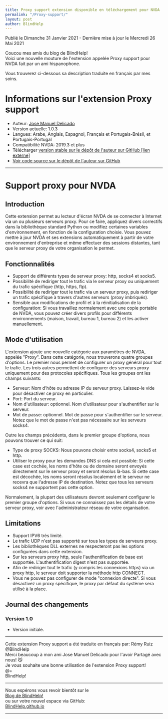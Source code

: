 ```yaml
---
title: Proxy support extension disponible en téléchargement pour NVDA
permalink: "/Proxy-support/"
layout: post
author: BlindHelp
---
```


<footer>Publié le Dimanche 31 Janvier 2021 - Dernière mise à jour le Mercredi 26 Mai 2021</footer>


Coucou mes amis du blog de BlindHelp!    
Voici une nouvelle mouture de  l'extension appelée Proxy support pour NVDA fait  par un ami hispanophone.    

Vous trouverez ci-dessous sa description traduite en français par mes soins.    


# Informations sur l'extension Proxy support #

* Auteur: <span lang="es">[Jose Manuel Delicado](mailto:jm.delicado@nvda.es)</span>
* Version actuelle: 1.0.3
* Langues: Arabe, Anglais, Espagnol, Français et Portugais-Brésil,  et Portugais-Portugal
* Compatibilité NVDA: 2019.3 et plus
* Télécharger [version stable sur le dépôt de l'auteur sur GitHub [lien externe]](https://nvda.es/files/get.php?file=proxy)
* [Voir code source sur le dépôt de l'auteur sur GitHub](https://github.com/nvda-es/nvda-proxy-support)

---

# Support proxy pour NVDA

## Introduction

Cette extension permet au lecteur d'écran NVDA de se connecter à Internet via un ou plusieurs serveurs proxy. Pour ce faire, appliquez divers correctifs dans la bibliothèque standard Python ou modifiez certaines variables d'environnement, en fonction de la configuration choisie. Vous pouvez mettre à jour NVDA et ses extensions automatiquement à partir de votre environnement d'entreprise et même effectuer des sessions distantes, tant que le serveur proxy de votre organisation le permet.

## Fonctionnalités

* Support de différents types de serveur proxy: http, socks4 et socks5.
* Possibilité de rediriger tout le trafic via le serveur proxy ou uniquement du trafic spécifique (http, https, ftp).
* Possibilité de rediriger tout le trafic via un serveur proxy, puis rediriger un trafic spécifique à travers d'autres serveurs (proxy imbriqués).
* Sensible aux modifications de profil et à la réinitialisation de la configuration: Si vous travaillez normalement avec une copie portable de NVDA, vous pouvez créer divers profils pour différents environnements (maison, travail, bureau 1, bureau 2) et les activer manuellement.

## Mode d'utilisation

L'extension ajoute une nouvelle catégorie aux paramètres de NVDA, appelée "Proxy". Dans cette catégorie, nous trouverons quatre groupes d'options. Le premier nous permet de configurer un proxy général  pour tout le trafic. Les trois autres permettent de configurer des serveurs proxy uniquement pour des protocoles spécifiques. Tous les groupes ont les champs suivants:

* Serveur: Nom d'hôte ou adresse IP du serveur proxy. Laissez-le vide pour désactiver ce proxy en particulier.
* Port: Port du serveur.
* Nom d'utilisateur: optionnel. Nom d'utilisateur pour s'authentifier sur le serveur.
* Mot de passe: optionnel. Mot de passe pour s'authentifier sur le serveur. Notez que le mot de passe n'est pas nécessaire sur les serveurs socks4.

Outre les champs précédents, dans le premier groupe d'options, nous pouvons trouver ce qui suit:

* Type de proxy SOCKS: Nous pouvons choisir entre socks4, socks5 et http.
* Utiliser le proxy pour les demandes DNS si cela est possible: Si cette case est cochée, les noms d'hôte ou de domaine seront envoyés directement sur le serveur proxy et seront résolus là-bas. Si cette case est décochée, les noms seront résolus localement et le serveur ne recevra que l'adresse IP de destination. Notez que tous les serveurs socks4 ne supportent pas cette option.

Normalement, la plupart des utilisateurs devront seulement configurer le premier groupe d'options. Si vous ne connaissez pas les détails de votre serveur proxy, voir avec l'administrateur réseau de votre organisation.

## Limitations

* Support IPV6 très limité.
* Le trafic UDP n'est pas supporté sur tous les types de serveurs proxy.
* Les bibliothèques DLL externes ne respecteront pas les options configurées dans cette extension.
* Sur les serveurs proxy http, seule l'authentification de base est supportée. L'authentification digest n'est pas supportée.
* Afin de rediriger tout le trafic (y compris les connexions https) via un proxy http, le serveur doit supporter la méthode http CONNECT.
* Vous ne pouvez pas configurer de mode "connexion directe". Si vous désactivez un proxy spécifique, le proxy par défaut du système sera utilisé à la place.

## Journal des changements

### Version 1.0

* Version initiale.

---

Cette extension Proxy support a été traduite en français par: Rémy Ruiz @BlindHelp     
Merci beaucoup à mon ami <span lang="es">Jose Manuel Delicado</span> pour l'avoir Partagé avec nous! 😼    
Je vous souhaite une bonne utilisation de l'extension Proxy support!    
@+    
BlindHelp!    

---

Nous espérons vous revoir bientôt sur le      
[Blog de BlindHelp!](http://blindhelp.blogspot.fr/)                    
ou sur  votre nouvel espace via GitHub:                     
[BlindHelp.github.io](https://blindhelp.github.io)                    

---